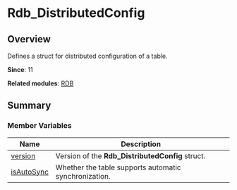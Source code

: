 # Rdb_DistributedConfig


## Overview

Defines a struct for distributed configuration of a table.

**Since**: 11

**Related modules**: [RDB](_r_d_b.md)


## Summary


### Member Variables

| Name| Description|
| -------- | -------- |
| [version](_r_d_b.md#version-13) | Version of the **Rdb_DistributedConfig** struct.|
| [isAutoSync](_r_d_b.md#isautosync) | Whether the table supports automatic synchronization.|
